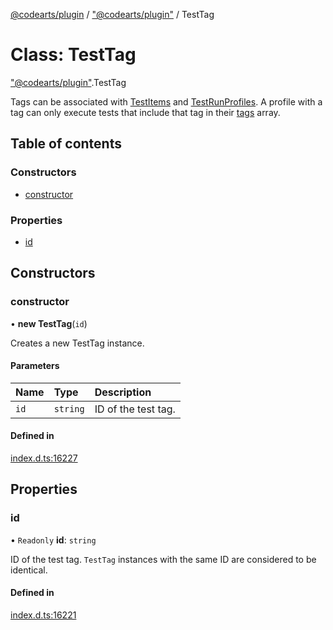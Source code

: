 [@codearts/plugin](../README.md) / ["@codearts/plugin"](../modules/_codearts_plugin_.md) / TestTag

# Class: TestTag

["@codearts/plugin"](../modules/_codearts_plugin_.md).TestTag

Tags can be associated with [TestItems](../interfaces/codearts_plugin_.TestItem.md) and
[TestRunProfiles](../interfaces/codearts_plugin_.TestRunProfile.md). A profile with a tag can only
execute tests that include that tag in their [tags](../interfaces/codearts_plugin_.TestItem.md#tags) array.

## Table of contents

### Constructors

- [constructor](codearts_plugin_.TestTag.md#constructor)

### Properties

- [id](codearts_plugin_.TestTag.md#id)

## Constructors

### constructor

• **new TestTag**(`id`)

Creates a new TestTag instance.

#### Parameters

| Name | Type | Description |
| :------ | :------ | :------ |
| `id` | `string` | ID of the test tag. |

#### Defined in

[index.d.ts:16227](https://github.com/shuyaqian/cloudide-plugin-api/blob/5b69219/index.d.ts#L16227)

## Properties

### id

• `Readonly` **id**: `string`

ID of the test tag. `TestTag` instances with the same ID are considered
to be identical.

#### Defined in

[index.d.ts:16221](https://github.com/shuyaqian/cloudide-plugin-api/blob/5b69219/index.d.ts#L16221)
